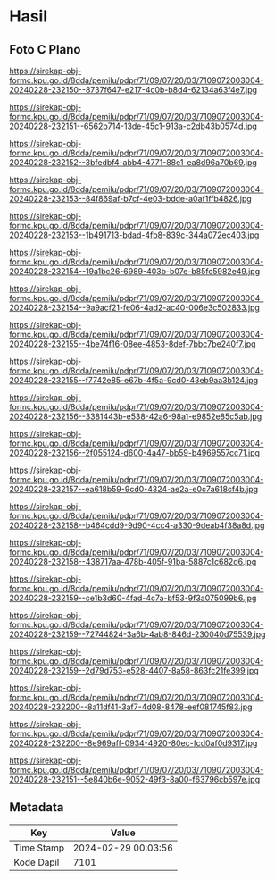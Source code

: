 # Hasil

## Foto C Plano

https://sirekap-obj-formc.kpu.go.id/8dda/pemilu/pdpr/71/09/07/20/03/7109072003004-20240228-232150--8737f647-e217-4c0b-b8d4-62134a63f4e7.jpg

https://sirekap-obj-formc.kpu.go.id/8dda/pemilu/pdpr/71/09/07/20/03/7109072003004-20240228-232151--6562b714-13de-45c1-913a-c2db43b0574d.jpg

https://sirekap-obj-formc.kpu.go.id/8dda/pemilu/pdpr/71/09/07/20/03/7109072003004-20240228-232152--3bfedbf4-abb4-4771-88e1-ea8d96a70b69.jpg

https://sirekap-obj-formc.kpu.go.id/8dda/pemilu/pdpr/71/09/07/20/03/7109072003004-20240228-232153--84f869af-b7cf-4e03-bdde-a0af1ffb4826.jpg

https://sirekap-obj-formc.kpu.go.id/8dda/pemilu/pdpr/71/09/07/20/03/7109072003004-20240228-232153--1b491713-bdad-4fb8-839c-344a072ec403.jpg

https://sirekap-obj-formc.kpu.go.id/8dda/pemilu/pdpr/71/09/07/20/03/7109072003004-20240228-232154--19a1bc26-6989-403b-b07e-b85fc5982e49.jpg

https://sirekap-obj-formc.kpu.go.id/8dda/pemilu/pdpr/71/09/07/20/03/7109072003004-20240228-232154--9a9acf21-fe06-4ad2-ac40-006e3c502833.jpg

https://sirekap-obj-formc.kpu.go.id/8dda/pemilu/pdpr/71/09/07/20/03/7109072003004-20240228-232155--4be74f16-08ee-4853-8def-7bbc7be240f7.jpg

https://sirekap-obj-formc.kpu.go.id/8dda/pemilu/pdpr/71/09/07/20/03/7109072003004-20240228-232155--f7742e85-e67b-4f5a-9cd0-43eb9aa3b124.jpg

https://sirekap-obj-formc.kpu.go.id/8dda/pemilu/pdpr/71/09/07/20/03/7109072003004-20240228-232156--3381443b-e538-42a6-98a1-e9852e85c5ab.jpg

https://sirekap-obj-formc.kpu.go.id/8dda/pemilu/pdpr/71/09/07/20/03/7109072003004-20240228-232156--2f055124-d600-4a47-bb59-b4969557cc71.jpg

https://sirekap-obj-formc.kpu.go.id/8dda/pemilu/pdpr/71/09/07/20/03/7109072003004-20240228-232157--ea618b59-9cd0-4324-ae2a-e0c7a618cf4b.jpg

https://sirekap-obj-formc.kpu.go.id/8dda/pemilu/pdpr/71/09/07/20/03/7109072003004-20240228-232158--b464cdd9-9d90-4cc4-a330-9deab4f38a8d.jpg

https://sirekap-obj-formc.kpu.go.id/8dda/pemilu/pdpr/71/09/07/20/03/7109072003004-20240228-232158--438717aa-478b-405f-91ba-5887c1c682d6.jpg

https://sirekap-obj-formc.kpu.go.id/8dda/pemilu/pdpr/71/09/07/20/03/7109072003004-20240228-232159--ce1b3d60-4fad-4c7a-bf53-9f3a075099b6.jpg

https://sirekap-obj-formc.kpu.go.id/8dda/pemilu/pdpr/71/09/07/20/03/7109072003004-20240228-232159--72744824-3a6b-4ab8-846d-230040d75539.jpg

https://sirekap-obj-formc.kpu.go.id/8dda/pemilu/pdpr/71/09/07/20/03/7109072003004-20240228-232159--2d79d753-e528-4407-8a58-863fc21fe399.jpg

https://sirekap-obj-formc.kpu.go.id/8dda/pemilu/pdpr/71/09/07/20/03/7109072003004-20240228-232200--8a11df41-3af7-4d08-8478-eef081745f83.jpg

https://sirekap-obj-formc.kpu.go.id/8dda/pemilu/pdpr/71/09/07/20/03/7109072003004-20240228-232200--8e969aff-0934-4920-80ec-fcd0af0d9317.jpg

https://sirekap-obj-formc.kpu.go.id/8dda/pemilu/pdpr/71/09/07/20/03/7109072003004-20240228-232151--5e840b6e-9052-49f3-8a00-f63796cb597e.jpg


## Metadata

| Key        | Value               |
| ---------- | ------------------- |
| Time Stamp | 2024-02-29 00:03:56 |
| Kode Dapil | 7101                |



